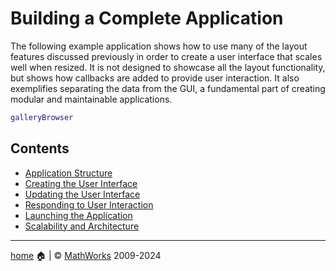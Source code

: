 # Building a Complete Application

The following example application shows how to use many of the layout features discussed previously in order to create a user interface that scales well when resized. It is not designed to showcase all the layout functionality, but shows how callbacks are added to provide user interaction. It also exemplifies separating the data from the GUI, a fundamental part of creating modular and maintainable applications.

```matlab
galleryBrowser
```

## Contents
- [Application Structure](ApplicationStructure.md)
- [Creating the User Interface](CreateInterface.md) 
- [Updating the User Interface](UpdateInterface.md)
- [Responding to User Interaction](OnListSelection.md)
- [Launching the Application](RunningIt.md)
- [Scalability and Architecture](Scalability.md)

___

[home](index.md) :house: | :copyright: [MathWorks](https://www.mathworks.com/services/consulting.html) 2009-2024